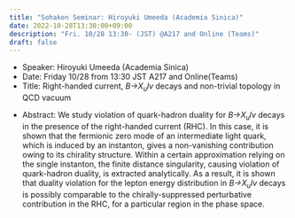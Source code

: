 ```yaml
---
title: "Sohaken Seminar: Hiroyuki Umeeda (Academia Sinica)"
date: 2022-10-28T13:30:00+09:00
description: "Fri. 10/28 13:30- (JST) @A217 and Online (Teams)"
draft: false
---
```


- Speaker:
Hiroyuki Umeeda (Academia Sinica)
- Date:
Friday 10/28 from 13:30 JST A217 and Online(Teams)
- Title: 
Right-handed current, *B→X<sub>u</sub>lv* decays and non-trivial topology in QCD vacuum

<!--more-->
- Abstract:
We study violation of quark-hadron duality for *B→X<sub>u</sub>lv* decays in the presence of the right-handed current (RHC). In this case, it is shown that the fermionic zero mode of an intermediate light quark, which is induced by an instanton, gives a non-vanishing contribution owing to its chirality structure. Within a certain approximation relying on the single instanton, the finite distance singularity, causing violation of quark-hadron duality, is extracted analytically. As a result, it is shown that duality violation for the lepton energy distribution in *B→X<sub>u</sub>lv* decays is possibly comparable to the chirally-suppressed perturbative contribution in the RHC, for a particular region in the phase space.
